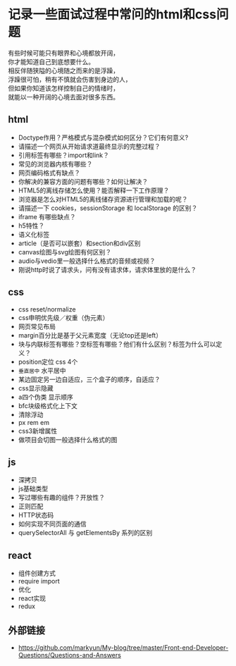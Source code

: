 # 记录一些面试过程中常问的html和css问题
有些时候可能只有眼界和心境都放开阔，  
你才能知道自己到底想要什么。  
相反伴随狭隘的心境随之而来的是浮躁，  
浮躁很可怕，稍有不慎就会伤害到身边的人，    
但如果你知道该怎样控制自己的情绪时，  
就能以一种开阔的心境去面对很多东西。

## html
- Doctype作用？严格模式与混杂模式如何区分？它们有何意义?
- 请描述一个网页从开始请求道最终显示的完整过程？
- 引用标签有哪些？import和link？
- 常见的浏览器内核有哪些？
- 网页编码格式有缺点？
- 你解决的兼容方面的问题有哪些？如何让解决？
- HTML5的离线存储怎么使用？能否解释一下工作原理？
- 浏览器是怎么对HTML5的离线储存资源进行管理和加载的呢？
- 请描述一下 cookies，sessionStorage 和 localStorage 的区别？
- iframe 有哪些缺点？
- h5特性？
- 语义化标签
- article（是否可以嵌套）和section和div区别
- canvas绘图与svg绘图有何区别？
- audio与vedio里一般选择什么格式的音频或视频？
- 刚说http时说了请求头，问有没有请求体，请求体里放的是什么？

## css
- css reset/normalize
- css申明优先级／权重（伪元素）
- 网页常见布局
- margin百分比是基于父元素宽度（无论top还是left）
- 块与内联标签有哪些？空标签有哪些？他们有什么区别？<img>标签为什么可以定义？
- position定位 css 4个
- `垂直居中` 水平居中
- 某边固定另一边自适应，三个盒子的顺序，自适应？
- css显示隐藏
- a四个伪类 显示顺序
- bfc块级格式化上下文
- 清除浮动
- px rem em
- css3新增属性
- 做项目会切图一般选择什么格式的图

## js
- 深拷贝
- js基础类型
- 写过哪些有趣的组件？开放性？
- 正则匹配
- HTTP状态码
- 如何实现不同页面的通信
- querySelectorAll 与 getElementsBy 系列的区别

## react
- 组件创建方式
- require import
- 优化
- react实现
- redux

## 外部链接
- https://github.com/markyun/My-blog/tree/master/Front-end-Developer-Questions/Questions-and-Answers

